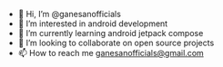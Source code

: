 - 👋 Hi, I’m @ganesanofficials
- 👀 I’m interested in android development 
- 🌱 I’m currently learning android jetpack compose
- 💞️ I’m looking to collaborate on open source projects
- 📫 How to reach me ganesanofficials@gmail.com

<!---
ganesanofficials/ganesanofficials is a ✨ special ✨ repository because its `README.md` (this file) appears on your GitHub profile.
You can click the Preview link to take a look at your changes.
--->
